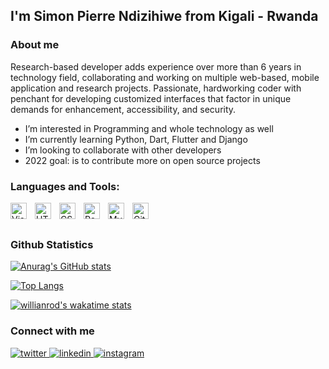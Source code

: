 ## I'm Simon Pierre Ndizihiwe from Kigali - Rwanda
### About me
Research-based developer adds experience over more than 6 years in technology field, collaborating and working on multiple web-based, mobile application and research projects. Passionate, hardworking coder with penchant for developing customized interfaces that factor in unique demands for enhancement, accessibility, and security. 

- I’m interested in Programming and whole technology as well
- I’m currently learning Python, Dart, Flutter and Django
- I’m looking to collaborate with other developers
- 2022 goal: is to contribute more on open source projects

### Languages and Tools:

<img align="left" alt="Visual Studio Code" width="26px" src="https://cdn.jsdelivr.net/gh/devicons/devicon/icons/vscode/vscode-original.svg" style="padding-right:10px;" />
<img align="left" alt="HTML5" width="26px" src="https://cdn.jsdelivr.net/gh/devicons/devicon/icons/html5/html5-original.svg" style="padding-right:10px;" />
<img align="left" alt="CSS3" width="26px" src="https://cdn.jsdelivr.net/gh/devicons/devicon/icons/css3/css3-original.svg" style="padding-right:10px;" />
<img align="left" alt="React" width="26px" src="https://cdn.jsdelivr.net/gh/devicons/devicon/icons/react/react-original.svg" style="padding-right:10px;" />
<img align="left" alt="MySQL" width="26px" src="https://cdn.jsdelivr.net/gh/devicons/devicon/icons/mysql/mysql-original.svg" style="padding-right:10px;" />
<img align="left" alt="Git" width="26px" src="https://cdn.jsdelivr.net/gh/devicons/devicon/icons/git/git-original.svg" style="padding-right:10px;" />

<br /> <br />

### Github Statistics
[![Anurag's GitHub stats](https://github-readme-stats.vercel.app/api?username=ndizihiwesimon&count_private=true&show_icons=true&theme=github_dark&hide_border=True)](https://github.com/anuraghazra/github-readme-stats) 

[![Top Langs](https://github-readme-stats.vercel.app/api/top-langs/?username=ndizihiwesimon&hide=SCSS,css&langs_count=4&exclude_repo=Templates&theme=github_dark&hide_border=True&layout=compact)](https://github.com/anuraghazra/github-readme-stats)

[![willianrod's wakatime stats](https://github-readme-stats.vercel.app/api/wakatime?username=ndizihiwesimon&theme=github_dark&hide_border=True)](https://github.com/anuraghazra/github-readme-stats)

### Connect with me
 
<a href="https://twitter.com/Nomiso__" target="_blank">
<img src=https://img.shields.io/badge/twitter-%2300acee.svg?&style=for-the-badge&logo=twitter&logoColor=white alt=twitter style="margin-bottom: 5px;" />
</a>
<a href="https://linkedin.com/in/simon-pierre-ndizihiwe-1ba333174" target="_blank">
<img src=https://img.shields.io/badge/linkedin-%231E77B5.svg?&style=for-the-badge&logo=linkedin&logoColor=white alt=linkedin style="margin-bottom: 5px;" />
</a>
<a href="https://instagram.com/nomiso__" target="_blank">
<img src=https://img.shields.io/badge/instagram-%23000000.svg?&style=for-the-badge&logo=instagram&logoColor=white alt=instagram style="margin-bottom: 5px;" />
</a>
 
<!---
ndizihiwesimon/ndizihiwesimon is a ✨ special ✨ repository because its `README.md` (this file) appears on your GitHub profile.
You can click the Preview link to take a look at your changes.
--->

